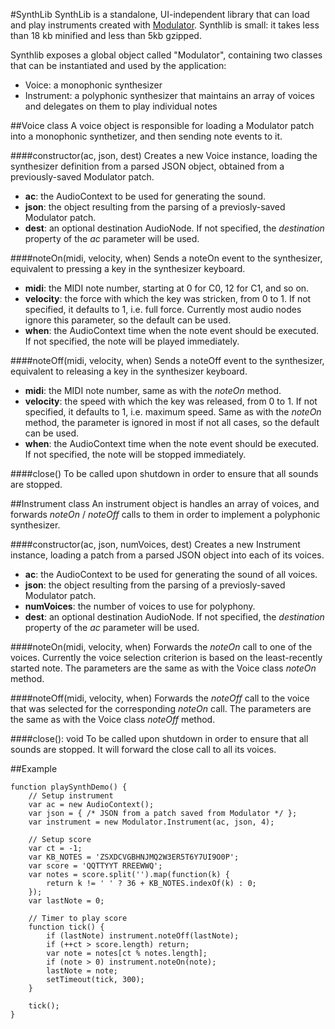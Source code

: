 #SynthLib
SynthLib is a standalone, UI-independent library that can load and play instruments
created with [Modulator](https://github.com/lcrespom/Modulator).
Synthlib is small: it takes less than 18 kb minified and less than 5kb gzipped.

Synthlib exposes a global object called "Modulator", containing two classes that
can be instantiated and used by the application:

- Voice: a monophonic synthesizer
- Instrument: a polyphonic synthesizer that maintains an array of voices
	and delegates on them to play individual notes

##Voice class
A voice object is responsible for loading a Modulator patch into a
monophonic synthetizer, and then sending note events to it.

####constructor(ac, json, dest)
Creates a new Voice instance, loading the synthesizer definition from
a parsed JSON object, obtained from a previously-saved Modulator patch.

- **ac**: the AudioContext to be used for generating the sound.
- **json**: the object resulting from the parsing of a previosly-saved
	Modulator patch.
- **dest**: an optional destination AudioNode. If not specified, the
	*destination* property of the *ac* parameter will be used.

####noteOn(midi, velocity, when)
Sends a noteOn event to the synthesizer, equivalent to pressing a
key in the synthesizer keyboard.

- **midi**: the MIDI note number, starting at 0 for C0, 12 for C1, and
	so on.
- **velocity**: the force with which the key was stricken, from 0 to 1.
	If not specified, it defaults to 1, i.e. full force. Currently most
	audio nodes ignore this parameter, so the default can be used.
- **when**: the AudioContext time when the note event should be executed.
	If not specified, the note will be played immediately. 

####noteOff(midi, velocity, when)
Sends a noteOff event to the synthesizer, equivalent to releasing a key
in the synthesizer keyboard.

- **midi**: the MIDI note number, same as with the *noteOn* method.
- **velocity**: the speed with which the key was released, from 0 to 1.
	If not specified, it defaults to 1, i.e. maximum speed. Same as with the
	*noteOn* method, the parameter is ignored in most if not all cases, so
	the default can be used.
- **when**: the AudioContext time when the note event should be executed.
	If not specified, the note will be stopped immediately. 

####close()
To be called upon shutdown in order to ensure that all sounds are stopped.

##Instrument class
An instrument object is handles an array of voices, and forwards *noteOn* / *noteOff*
calls to them in order to implement a polyphonic synthesizer.

####constructor(ac, json, numVoices, dest)
Creates a new Instrument instance, loading a patch from a parsed JSON
object into each of its voices.

- **ac**: the AudioContext to be used for generating the sound of all voices.
- **json**: the object resulting from the parsing of a previosly-saved
	Modulator patch.
- **numVoices**: the number of voices to use for polyphony.
- **dest**: an optional destination AudioNode. If not specified, the
	*destination* property of the *ac* parameter will be used.

####noteOn(midi, velocity, when)
Forwards the *noteOn* call to one of the voices. Currently the voice selection criterion
is based on the least-recently started note. The parameters are the same as with the
Voice class *noteOn* method.

####noteOff(midi, velocity, when)
Forwards the *noteOff* call to the voice that was selected for the corresponding 
*noteOn* call. The parameters are the same as with the Voice class *noteOff* method.

####close(): void
To be called upon shutdown in order to ensure that all sounds are stopped. It will
forward the close call to all its voices.


##Example
```
function playSynthDemo() {
	// Setup instrument
	var ac = new AudioContext();
	var json = { /* JSON from a patch saved from Modulator */ };
	var instrument = new Modulator.Instrument(ac, json, 4);

	// Setup score
	var ct = -1;
	var KB_NOTES = 'ZSXDCVGBHNJMQ2W3ER5T6Y7UI9O0P';
	var score = 'QQTTYYT RREEWWQ';
	var notes = score.split('').map(function(k) {
		return k != ' ' ? 36 + KB_NOTES.indexOf(k) : 0;
	});
	var lastNote = 0;

	// Timer to play score
	function tick() {
		if (lastNote) instrument.noteOff(lastNote);
		if (++ct > score.length) return;
		var note = notes[ct % notes.length];
		if (note > 0) instrument.noteOn(note);
		lastNote = note;
		setTimeout(tick, 300);
	}

	tick();
}
```